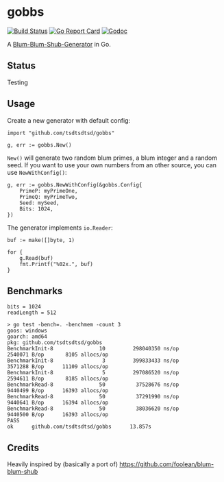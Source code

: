 # gobbs

[![Build Status](https://travis-ci.org/bwmarrin/discordgo.svg?branch=master)](https://travis-ci.org/bwmarrin/discordgo)
[![Go Report Card](https://goreportcard.com/badge/github.com/tsdtsdtsd/gobbs)](https://goreportcard.com/report/github.com/tsdtsdtsd/gobbs)
[![Godoc](https://godoc.org/github.com/tsdtsdtsd/gobbs?status.svg)](https://godoc.org/github.com/tsdtsdtsd/gobbs)

A [Blum-Blum-Shub-Generator](https://en.wikipedia.org/wiki/Blum_Blum_Shub) in Go.

## Status

Testing

## Usage

Create a new generator with default config:

```
import "github.com/tsdtsdtsd/gobbs"

g, err := gobbs.New()
```

`New()` will generate two random blum primes, a blum integer and a random seed. If you want to use your own numbers from an other source, you can use `NewWithConfig()`:

```
g, err := gobbs.NewWithConfig(&gobbs.Config{
    PrimeP: myPrimeOne,
    PrimeQ: myPrimeTwo,
    Seed: mySeed,
    Bits: 1024,
})
```

The generator implements `io.Reader`:

```
buf := make([]byte, 1)

for {
    g.Read(buf)
    fmt.Printf("%02x.", buf)
}
```

## Benchmarks

```
bits = 1024
readLength = 512

> go test -bench=. -benchmem -count 3
goos: windows
goarch: amd64
pkg: github.com/tsdtsdtsd/gobbs
BenchmarkInit-8               10         298040350 ns/op         2540071 B/op       8105 allocs/op
BenchmarkInit-8                3         399833433 ns/op         3571288 B/op      11109 allocs/op
BenchmarkInit-8                5         297086520 ns/op         2594611 B/op       8185 allocs/op
BenchmarkRead-8               50          37528676 ns/op         9440499 B/op      16393 allocs/op
BenchmarkRead-8               50          37291990 ns/op         9440641 B/op      16394 allocs/op
BenchmarkRead-8               50          38036620 ns/op         9440500 B/op      16393 allocs/op
PASS
ok      github.com/tsdtsdtsd/gobbs      13.857s
```

## Credits

Heavily inspired by (basically a port of) https://github.com/foolean/blum-blum-shub
